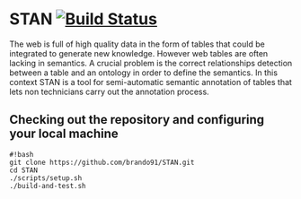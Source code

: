 # STAN [![Build Status](https://api.travis-ci.org/brando91/STAN.svg?branch=master)](https://travis-ci.org/brando91/STAN)

The web is full of high quality data in the form of tables that could be integrated to generate new knowledge. However web tables are often lacking in semantics. A crucial problem is the correct relationships detection between a table and an ontology in order to define the semantics. In this context STAN is a tool for semi-automatic semantic annotation of tables that lets non technicians carry out the annotation process. 

## Checking out the repository and configuring your local machine
```
#!bash
git clone https://github.com/brando91/STAN.git
cd STAN
./scripts/setup.sh
./build-and-test.sh
```
